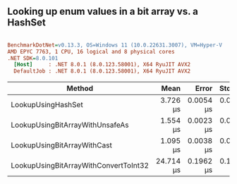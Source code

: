 ## Looking up enum values in a bit array vs. a HashSet





``` ini

BenchmarkDotNet=v0.13.3, OS=Windows 11 (10.0.22631.3007), VM=Hyper-V
AMD EPYC 7763, 1 CPU, 16 logical and 8 physical cores
.NET SDK=8.0.101
  [Host]     : .NET 8.0.1 (8.0.123.58001), X64 RyuJIT AVX2
  DefaultJob : .NET 8.0.1 (8.0.123.58001), X64 RyuJIT AVX2


```
|                                Method |      Mean |     Error |    StdDev | Ratio | RatioSD |
|-------------------------------------- |----------:|----------:|----------:|------:|--------:|
|                    LookupUsingHashSet |  3.726 μs | 0.0054 μs | 0.0048 μs |  1.00 |    0.00 |
|       LookupUsingBitArrayWithUnsafeAs |  1.554 μs | 0.0023 μs | 0.0018 μs |  0.42 |    0.00 |
|           LookupUsingBitArrayWithCast |  1.095 μs | 0.0038 μs | 0.0033 μs |  0.29 |    0.00 |
| LookupUsingBitArrayWithConvertToInt32 | 24.714 μs | 0.1962 μs | 0.1835 μs |  6.63 |    0.05 |
